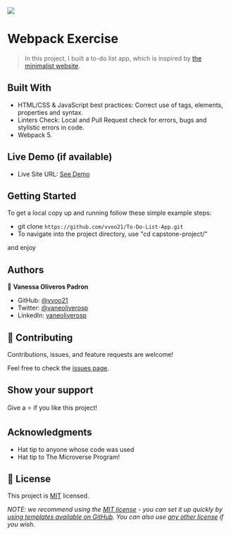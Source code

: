 ![](https://img.shields.io/badge/Microverse-blueviolet)

# Webpack Exercise

> In this project, I built a to-do list app, which is inspired by [the minimalist website](https://web.archive.org/web/20180320194056/http://www.getminimalist.com:80/). 


## Built With

- HTML/CSS & JavaScript best practices: Correct use of tags, elements, properties and syntax.
- Linters Check: Local and Pull Request check for errors, bugs and stylistic errors in code.
- Webpack 5.

## Live Demo (if available)

- Live Site URL: [See Demo](https://vvoo21.github.io/To-Do-List-App/dist/)

## Getting Started

To get a local copy up and running follow these simple example steps:

- git clone `https://github.com/vvoo21/To-Do-List-App.git`
- To navigate into the project directory, use "cd capstone-project/"

and enjoy

## Authors

👤 **Vanessa Oliveros Padron**

- GitHub: [@vvoo21](https://github.com/vvoo21)
- Twitter: [@vaneoliverosp](https://twitter.com/vaneoliverosp)
- LinkedIn: [vaneoliverosp](https://www.linkedin.com/in/vaneoliverosp/)

## 🤝 Contributing

Contributions, issues, and feature requests are welcome!

Feel free to check the [issues page](../../issues/).

## Show your support

Give a ⭐️ if you like this project!

## Acknowledgments

- Hat tip to anyone whose code was used
- Hat tip to The Microverse Program!

## 📝 License

This project is [MIT](./LICENSE) licensed.

_NOTE: we recommend using the [MIT license](https://choosealicense.com/licenses/mit/) - you can set it up quickly by [using templates available on GitHub](https://docs.github.com/en/communities/setting-up-your-project-for-healthy-contributions/adding-a-license-to-a-repository). You can also use [any other license](https://choosealicense.com/licenses/) if you wish._
